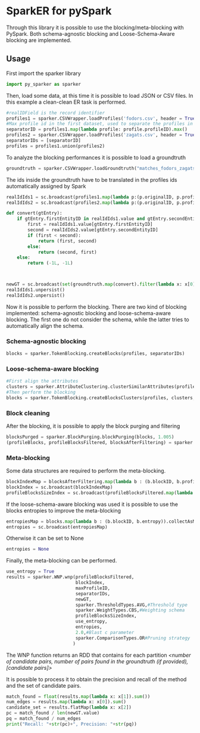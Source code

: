 # SparkER for pySpark
Through this library it is possible to use the blocking/meta-blocking with PySpark. 
Both schema-agnostic blocking and Loose-Schema-Aware blocking are implemented.

## Usage
First import the sparker library
```python
import py_sparker as sparker
```
Then, load some data, at this time it is possible to load JSON or CSV files. In this example a clean-clean ER task is performed.
```python
#realIDField is the record identifier
profiles1 = sparker.CSVWrapper.loadProfiles('fodors.csv', header = True, realIDField = "id")
#Max profile id in the first dataset, used to separate the profiles in the next phases
separatorID = profiles1.map(lambda profile: profile.profileID).max()
profiles2 = sparker.CSVWrapper.loadProfiles('zagats.csv', header = True, realIDField = "id", startIDFrom = separatorID+1, sourceId=1)
separatorIDs = [separatorID]
profiles = profiles1.union(profiles2)
```

To analyze the blocking performances it is possible to load a groundtruth
```python
groundtruth = sparker.CSVWrapper.loadGroundtruth("matches_fodors_zagats.csv", id1="fodors_id", id2="zagats_id")
```
The ids inside the groundtruth have to be translated in the profiles ids automatically assigned by Spark

```python
realIdIds1 = sc.broadcast(profiles1.map(lambda p:(p.originalID, p.profileID)).collectAsMap())
realIdIds2 = sc.broadcast(profiles2.map(lambda p:(p.originalID, p.profileID)).collectAsMap())

def convert(gtEntry):
    if gtEntry.firstEntityID in realIdIds1.value and gtEntry.secondEntityID in realIdIds2.value:
        first = realIdIds1.value[gtEntry.firstEntityID]
        second = realIdIds2.value[gtEntry.secondEntityID]
        if (first < second):
            return (first, second)
        else:
            return (second, first)
    else:
        return (-1L, -1L)



newGT = sc.broadcast(set(groundtruth.map(convert).filter(lambda x: x[0] >= 0).collect()))
realIdIds1.unpersist()
realIdIds2.unpersist()
```

Now it is possible to perform the blocking.
There are two kind of blocking implemented: schema-agnostic blocking and loose-schema-aware blocking. The first one do not consider the schema, while the latter tries to automatically align the schema.

### Schema-agnostic blocking
```python
blocks = sparker.TokenBlocking.createBlocks(profiles, separatorIDs)
```

### Loose-schema-aware blocking
```python
#First align the attributes
clusters = sparker.AttributeClustering.clusterSimilarAttributes(profiles, 128, 0.3, computeEntropy=True)
#Then perform the blocking
blocks = sparker.TokenBlocking.createBlocksClusters(profiles, clusters, separatorIDs)
```

### Block cleaning
After the blocking, it is possible to apply the block purging and filtering

```python
blocksPurged = sparker.BlockPurging.blockPurging(blocks, 1.005)
(profileBlocks, profileBlocksFiltered, blocksAfterFiltering) = sparker.BlockFiltering.blockFilteringQuick(blocksPurged, 0.8, separatorIDs)
```

### Meta-blocking
Some data structures are required to perform the meta-blocking.
```python
blockIndexMap = blocksAfterFiltering.map(lambda b : (b.blockID, b.profiles)).collectAsMap()
blockIndex = sc.broadcast(blockIndexMap)
profileBlocksSizeIndex = sc.broadcast(profileBlocksFiltered.map(lambda pb : (pb.profileID, len(pb.blocks))).collectAsMap())
```

If the loose-schema-aware blocking was used it is possible to use the blocks entropies to improve the meta-blocking
```python
entropiesMap = blocks.map(lambda b : (b.blockID, b.entropy)).collectAsMap()
entropies = sc.broadcast(entropiesMap)
```

Otherwise it can be set to None
```python
entropies = None
```

Finally, the meta-blocking can be performed.

```python
use_entropy = True
results = sparker.WNP.wnp(profileBlocksFiltered,
                          blockIndex,
                          maxProfileID,
                          separatorIDs,
                          newGT,
                          sparker.ThresholdTypes.AVG,#Threshold type
                          sparker.WeightTypes.CBS,#Weighting schema
                          profileBlocksSizeIndex,
                          use_entropy,
                          entropies, 
                          2.0,#Blast c parameter
                          sparker.ComparisonTypes.OR#Pruning strategy
                         )
```

The WNP function returns an RDD that contains for each partition _<number of candidate pairs, number of pairs found in the groundtruth (if provided), [candidate pairs]>_

It is possible to process it to obtain the precision and recall of the method and the set of candidate pairs.

```python
match_found = float(results.map(lambda x: x[1]).sum())
num_edges = results.map(lambda x: x[0]).sum()
candidate_set = results.flatMap(lambda x: x[2])
pc = match_found / len(newGT.value)
pq = match_found / num_edges
print("Recall: "+str(pc)+", Precision: "+str(pq))
```
